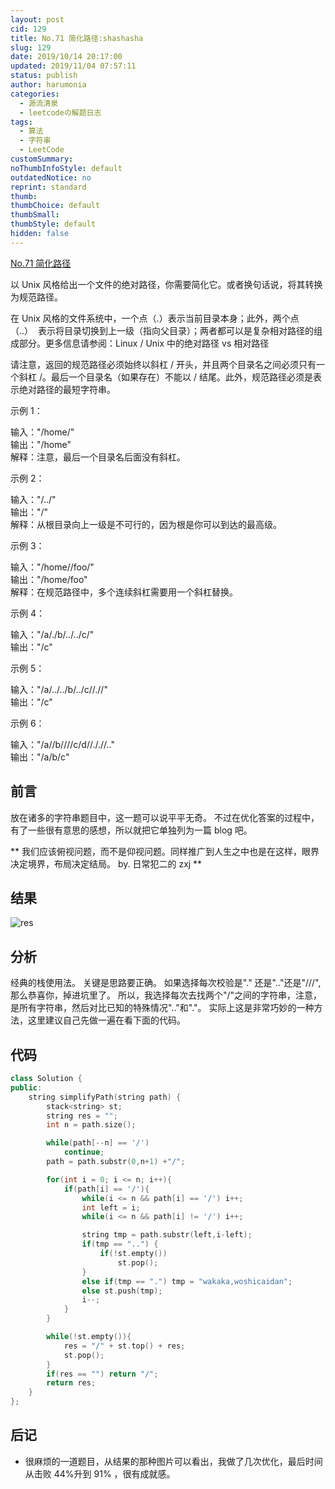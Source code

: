 ```yaml
---
layout: post
cid: 129
title: No.71 简化路径:shashasha
slug: 129
date: 2019/10/14 20:17:00
updated: 2019/11/04 07:57:11
status: publish
author: harumonia
categories:
  - 源流清泉
  - leetcodeの解题日志
tags:
  - 算法
  - 字符串
  - LeetCode
customSummary:
noThumbInfoStyle: default
outdatedNotice: no
reprint: standard
thumb:
thumbChoice: default
thumbSmall:
thumbStyle: default
hidden: false
---
```


[No.71 简化路径](https://leetcode-cn.com/problems/simplify-path/)

以 Unix 风格给出一个文件的绝对路径，你需要简化它。或者换句话说，将其转换为规范路径。

在 Unix 风格的文件系统中，一个点（.）表示当前目录本身；此外，两个点 （..）  表示将目录切换到上一级（指向父目录）；两者都可以是复杂相对路径的组成部分。更多信息请参阅：Linux / Unix 中的绝对路径 vs 相对路径

请注意，返回的规范路径必须始终以斜杠 / 开头，并且两个目录名之间必须只有一个斜杠 /。最后一个目录名（如果存在）不能以 / 结尾。此外，规范路径必须是表示绝对路径的最短字符串。

<!-- more -->

示例 1：

输入："/home/"  
输出："/home"  
解释：注意，最后一个目录名后面没有斜杠。

示例 2：

输入："/../"  
输出："/"  
解释：从根目录向上一级是不可行的，因为根是你可以到达的最高级。

示例 3：

输入："/home//foo/"  
输出："/home/foo"  
解释：在规范路径中，多个连续斜杠需要用一个斜杠替换。

示例 4：

输入："/a/./b/../../c/"  
输出："/c"

示例 5：

输入："/a/../../b/../c//.//"  
输出："/c"

示例 6：

输入："/a//b////c/d//././/.."  
输出："/a/b/c"

## 前言

放在诸多的字符串题目中，这一题可以说平平无奇。
不过在优化答案的过程中，有了一些很有意思的感想，所以就把它单独列为一篇 blog 吧。

** 我们应该俯视问题，而不是仰视问题。同样推广到人生之中也是在这样，眼界决定境界，布局决定结局。 by. 日常犯二的 zxj **

## 结果

![res](https://harumona-blog.oss-cn-beijing.aliyuncs.com/old_articles/3050857160.png?Expires=1602312305&)

## 分析

经典的栈使用法。
关键是思路要正确。
如果选择每次校验是"." 还是".."还是"///",那么恭喜你，掉进坑里了。
所以，我选择每次去找两个"/"之间的字符串，注意，是所有字符串，然后对比已知的特殊情况".."和"."。
实际上这是非常巧妙的一种方法，这里建议自己先做一遍在看下面的代码。

## 代码

```cpp
class Solution {
public:
    string simplifyPath(string path) {
        stack<string> st;
        string res = "";
        int n = path.size();

        while(path[--n] == '/')
            continue;
        path = path.substr(0,n+1) +"/";

        for(int i = 0; i <= n; i++){
            if(path[i] == '/'){
                while(i <= n && path[i] == '/') i++;
                int left = i;
                while(i <= n && path[i] != '/') i++;

                string tmp = path.substr(left,i-left);
                if(tmp == "..") {
                    if(!st.empty())
                        st.pop();
                }
                else if(tmp == ".") tmp = "wakaka,woshicaidan";
                else st.push(tmp);
                i--;
            }
        }

        while(!st.empty()){
            res = "/" + st.top() + res;
            st.pop();
        }
        if(res == "") return "/";
        return res;
    }
};
```

## 后记

- 很麻烦的一道题目，从结果的那种图片可以看出，我做了几次优化，最后时间从击败 44%升到 91% ，很有成就感。
